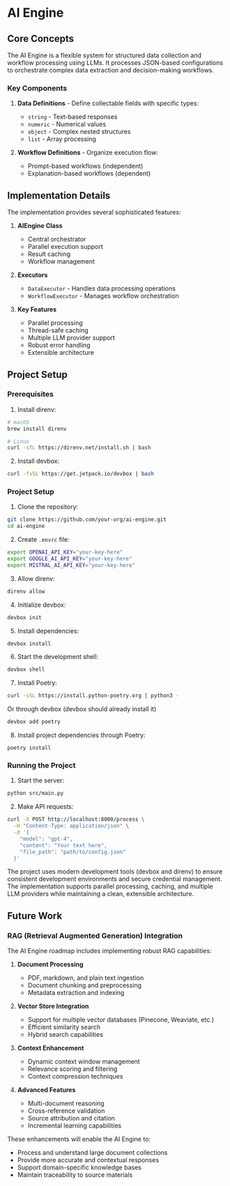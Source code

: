 # AI Engine

## Core Concepts
The AI Engine is a flexible system for structured data collection and workflow processing using LLMs. It processes JSON-based configurations to orchestrate complex data extraction and decision-making workflows.

### Key Components
1. **Data Definitions** - Define collectable fields with specific types:
   - `string` - Text-based responses
   - `numeric` - Numerical values
   - `object` - Complex nested structures
   - `list` - Array processing

2. **Workflow Definitions** - Organize execution flow:
   - Prompt-based workflows (independent)
   - Explanation-based workflows (dependent)

## Implementation Details
The implementation provides several sophisticated features:

1. **AIEngine Class**
   - Central orchestrator
   - Parallel execution support
   - Result caching
   - Workflow management

2. **Executors**
   - `DataExecutor` - Handles data processing operations
   - `WorkflowExecutor` - Manages workflow orchestration

3. **Key Features**
   - Parallel processing
   - Thread-safe caching
   - Multiple LLM provider support
   - Robust error handling
   - Extensible architecture

## Project Setup

### Prerequisites
1. Install direnv:
```bash
# macOS
brew install direnv

# Linux
curl -sfL https://direnv.net/install.sh | bash
```

2. Install devbox:
```bash
curl -fsSL https://get.jetpack.io/devbox | bash
```

### Project Setup
1. Clone the repository:
```bash
git clone https://github.com/your-org/ai-engine.git
cd ai-engine
```

2. Create `.envrc` file:
```bash
export OPENAI_API_KEY="your-key-here"
export GOOGLE_AI_API_KEY="your-key-here"
export MISTRAL_AI_API_KEY="your-key-here"
```

3. Allow direnv:
```bash
direnv allow
```

4. Initialize devbox:
```bash
devbox init
```

5. Install dependencies:
```bash
devbox install
```

6. Start the development shell:
```bash
devbox shell
```

7. Install Poetry:
```bash
curl -sSL https://install.python-poetry.org | python3 -
```
Or through devbox (devbox should already install it)
```bash
devbox add poetry
```

8. Install project dependencies through Poetry:
```
poetry install
```




### Running the Project
1. Start the server:
```bash
python src/main.py
```

2. Make API requests:
```bash
curl -X POST http://localhost:8000/process \
  -H "Content-Type: application/json" \
  -d '{
    "model": "gpt-4",
    "content": "Your text here",
    "file_path": "path/to/config.json"
  }'
```

The project uses modern development tools (devbox and direnv) to ensure consistent development environments and secure credential management. The implementation supports parallel processing, caching, and multiple LLM providers while maintaining a clean, extensible architecture.

## Future Work

### RAG (Retrieval Augmented Generation) Integration
The AI Engine roadmap includes implementing robust RAG capabilities:

1. **Document Processing**
   - PDF, markdown, and plain text ingestion
   - Document chunking and preprocessing
   - Metadata extraction and indexing

2. **Vector Store Integration**
   - Support for multiple vector databases (Pinecone, Weaviate, etc.)
   - Efficient similarity search
   - Hybrid search capabilities

3. **Context Enhancement**
   - Dynamic context window management
   - Relevance scoring and filtering
   - Context compression techniques

4. **Advanced Features**
   - Multi-document reasoning
   - Cross-reference validation
   - Source attribution and citation
   - Incremental learning capabilities

These enhancements will enable the AI Engine to:
- Process and understand large document collections
- Provide more accurate and contextual responses
- Support domain-specific knowledge bases
- Maintain traceability to source materials
